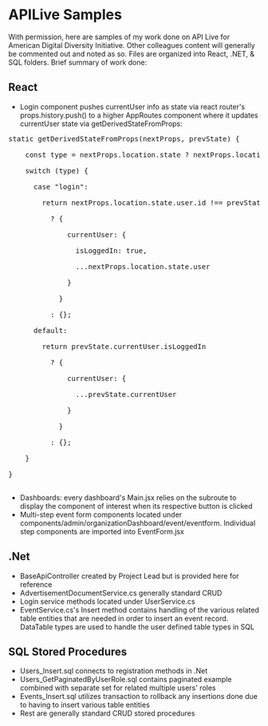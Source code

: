 # APILive Samples
With permission, here are samples of my work done on API Live for American Digital Diversity Initiative. Other colleagues content will generally be commented out and noted as so. Files are organized into React, .NET, & SQL folders. Brief summary of work done:

## React
- Login component pushes currentUser info as state via react router's props.history.push() to a higher AppRoutes component where it updates currentUser state via getDerivedStateFromProps:<br />
<pre>
static getDerivedStateFromProps(nextProps, prevState) {<br />
    const type = nextProps.location.state ? nextProps.location.state.type : "";<br />
    switch (type) {<br />
      case "login":<br />
        return nextProps.location.state.user.id !== prevState.currentUser.id<br />
          ? {<br />
              currentUser: {<br />
                isLoggedIn: true,<br />
                ...nextProps.location.state.user<br />
              }<br />
            }<br />
          : {};<br />
      default:<br />
        return prevState.currentUser.isLoggedIn<br />
          ? {<br />
              currentUser: {<br />
                ...prevState.currentUser<br />
              }<br />
            }<br />
          : {};<br />
    }<br />
}<br />
</pre>
- Dashboards: every dashboard's Main.jsx relies on the subroute to display the component of interest when its respective button is clicked
- Multi-step event form components located under components/admin/organizationDashboard/event/eventform. Individual step components are imported into EventForm.jsx

## .Net
- BaseApiController created by Project Lead but is provided here for reference
- AdvertisementDocumentService.cs generally standard CRUD
- Login service methods located under UserService.cs
- EventService.cs's Insert method contains handling of the various related table entities that are needed in order to insert an event record. DataTable types are used to handle the user defined table types in SQL

## SQL Stored Procedures
- Users_Insert.sql connects to registration methods in .Net
- Users_GetPaginatedByUserRole.sql contains paginated example combined with separate set for related multiple users' roles
- Events_Insert.sql utilizes transaction to rollback any insertions done due to having to insert various table entities
- Rest are generally standard CRUD stored procedures 
